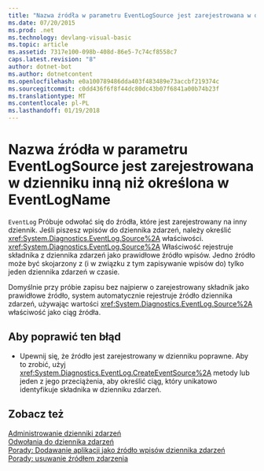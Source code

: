 ```yaml
---
title: "Nazwa źródła w parametru EventLogSource jest zarejestrowana w dzienniku inną niż określona w EventLogName"
ms.date: 07/20/2015
ms.prod: .net
ms.technology: devlang-visual-basic
ms.topic: article
ms.assetid: 7317e100-098b-408d-86e5-7c74cf8558c7
caps.latest.revision: "8"
author: dotnet-bot
ms.author: dotnetcontent
ms.openlocfilehash: e0a100789486dda403f483489e73accbf219374c
ms.sourcegitcommit: c0dd436f6f8f44dc80dc43b07f6841a00b74b23f
ms.translationtype: MT
ms.contentlocale: pl-PL
ms.lasthandoff: 01/19/2018
---
```

# <a name="source-name-specified-in-eventlogsource-is-registered-to-a-log-other-than-that-specified-in-eventlogname"></a>Nazwa źródła w parametru EventLogSource jest zarejestrowana w dzienniku inną niż określona w EventLogName
`EventLog` Próbuje odwołać się do źródła, które jest zarejestrowany na inny dziennik. Jeśli piszesz wpisów do dziennika zdarzeń, należy określić <xref:System.Diagnostics.EventLog.Source%2A> właściwości. <xref:System.Diagnostics.EventLog.Source%2A> Właściwość rejestruje składnika z dziennika zdarzeń jako prawidłowe źródło wpisów. Jedno źródło może być skojarzony z (i w związku z tym zapisywanie wpisów do) tylko jeden dziennika zdarzeń w czasie.  
  
 Domyślnie przy próbie zapisu bez najpierw o zarejestrowany składnik jako prawidłowe źródło, system automatycznie rejestruje źródło dziennika zdarzeń, używając wartości <xref:System.Diagnostics.EventLog.Source%2A> właściwość jako ciąg źródła.  
  
## <a name="to-correct-this-error"></a>Aby poprawić ten błąd  
  
-   Upewnij się, że źródło jest zarejestrowany w dzienniku poprawne. Aby to zrobić, użyj <xref:System.Diagnostics.EventLog.CreateEventSource%2A> metody lub jeden z jego przeciążenia, aby określić ciąg, który unikatowo identyfikuje składnika w dzienniku zdarzeń.  
  
## <a name="see-also"></a>Zobacz też  
 [Administrowanie dzienniki zdarzeń](http://msdn.microsoft.com/library/35f53238-bdd2-417b-acd8-2fd9f7397f18)  
 [Odwołania do dziennika zdarzeń](http://msdn.microsoft.com/library/4af0661c-6c96-49f4-961d-b26ed9bc3e87)  
 [Porady: Dodawanie aplikacji jako źródło wpisów dziennika zdarzeń](http://msdn.microsoft.com/library/948ff920-a739-4e66-a191-ee951512d42c)  
 [Porady: usuwanie źródłem zdarzenia](http://msdn.microsoft.com/library/bc66c900-4b8a-426a-b8e2-17031a20167e)
